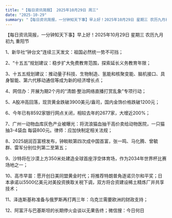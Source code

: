 ```yaml
---
title: "【每日资讯简报】 2025年10月29日 周三"
date: "2025-10-29"
summary: "【每日资讯简报，一分钟知天下事】早上好！2025年10月29日 星期三 农历九月初九 重阳节"
---
```


【每日资讯简报，一分钟知天下事】早上好！2025年10月29日  星期三  农历九月初九  重阳节

1、新华社“钟台文”连续三天发文：祖国必然统一势不可挡；

2、“十五五”规划建议：稳步扩大免费教育范围，探索延长义务教育年限；

3、十五五规划建议：推动量子科技、生物制造、氢能和核聚变能、脑机接口、具身智能、第六代移动通信等成为新的经济增长点；

4、网信办：开展为期2个月的“清朗·整治网络直播打赏乱象”专项行动；

5、A股冲高回落，现货黄金跌破3900美元/盎司，国内金饰价格跌破1200元；

6、今年已有8592家银行网点关闭，相较去年的2677家，大增近200%；

7、广州一动物血库灰色产业被曝光：将流浪猫血抽干高价卖给动物医院，一只猫抽3-4袋血 每袋800元。律师：应加快制定相关法规；

8、2025胡润百富榜发布，钟睒睒第四次成中国首富，张一鸣、马化腾、曾毓群、雷军分别位列第二至第五；

9、沙特将在沙漠上方350米处建造全球首座‌浮空体育场‌，作为‌2034年世界杯‌比赛场地之一；

10、高市早苗：愿开创日美同盟黄金时代；将推荐特朗普角逐诺贝尔和平奖；日本承诺以5500亿美元对美投资换取关税下调，双方将合资建设稀土精炼厂并共享技术；

11、泽连斯基称准备与俄罗斯再打两三年：乌克兰需要欧洲的财政支持；

12、阿富汗与巴基斯坦的长期停火会谈以无果告终；微信搜：今日何日